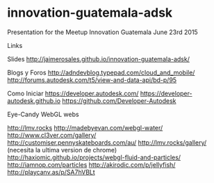 # innovation-guatemala-adsk
Presentation for the Meetup Innovation Guatemala June 23rd 2015

Links

Slides
http://jaimerosales.github.io/innovation-guatemala-adsk/

Blogs y Foros
http://adndevblog.typepad.com/cloud_and_mobile/
http://forums.autodesk.com/t5/view-and-data-api/bd-p/95

Como Iniciar
https://developer.autodesk.com/
https://developer-autodesk.github.io
https://github.com/Developer-Autodesk

Eye-Candy WebGL webs

http://lmv.rocks 
http://madebyevan.com/webgl-water/
http://www.cl3ver.com/gallery/
http://customiser.pennyskateboards.com/au/
http://lmv.rocks/gallery/ (necesita la ultima version de chrome)
http://haxiomic.github.io/projects/webgl-fluid-and-particles/
http://iamnop.com/particles
http://akirodic.com/p/jellyfish/
http://playcanv.as/p/SA7hVBLt
